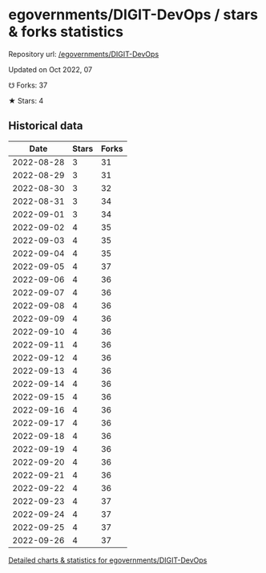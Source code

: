 # egovernments/DIGIT-DevOps / stars & forks statistics

Repository url: [/egovernments/DIGIT-DevOps](https://github.com/egovernments/DIGIT-DevOps)

Updated on Oct 2022, 07

☋ Forks: 37

★ Stars: 4

## Historical data
| Date | Stars | Forks |
|------|-------|-------|
| 2022-08-28 | 3 | 31 | 
| 2022-08-29 | 3 | 31 | 
| 2022-08-30 | 3 | 32 | 
| 2022-08-31 | 3 | 34 | 
| 2022-09-01 | 3 | 34 | 
| 2022-09-02 | 4 | 35 | 
| 2022-09-03 | 4 | 35 | 
| 2022-09-04 | 4 | 35 | 
| 2022-09-05 | 4 | 37 | 
| 2022-09-06 | 4 | 36 | 
| 2022-09-07 | 4 | 36 | 
| 2022-09-08 | 4 | 36 | 
| 2022-09-09 | 4 | 36 | 
| 2022-09-10 | 4 | 36 | 
| 2022-09-11 | 4 | 36 | 
| 2022-09-12 | 4 | 36 | 
| 2022-09-13 | 4 | 36 | 
| 2022-09-14 | 4 | 36 | 
| 2022-09-15 | 4 | 36 | 
| 2022-09-16 | 4 | 36 | 
| 2022-09-17 | 4 | 36 | 
| 2022-09-18 | 4 | 36 | 
| 2022-09-19 | 4 | 36 | 
| 2022-09-20 | 4 | 36 | 
| 2022-09-21 | 4 | 36 | 
| 2022-09-22 | 4 | 36 | 
| 2022-09-23 | 4 | 37 | 
| 2022-09-24 | 4 | 37 | 
| 2022-09-25 | 4 | 37 | 
| 2022-09-26 | 4 | 37 | 


[Detailed charts & statistics for egovernments/DIGIT-DevOps](https://reviewgithub.com/rep/egovernments/DIGIT-DevOps)
